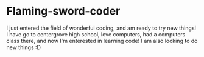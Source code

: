 # Flaming-sword-coder
I just entered the field of wonderful coding, and am ready to try new things! 
I have  go to centergrove high school, love computers, had a computers class there, and now I'm enterested in learning code!
I am also looking to do new things  :D

